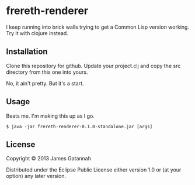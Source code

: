 # frereth-renderer

I keep running into brick walls trying to get a Common Lisp
version working. Try it with clojure instead.

## Installation

Clone this repository for github. Update your project.clj and copy
the src directory from this one into yours.

No, it ain't pretty. But it's a start.

## Usage

Beats me. I'm making this up as I go.

    $ java -jar frereth-renderer-0.1.0-standalone.jar [args]

## License

Copyright © 2013 James Gatannah

Distributed under the Eclipse Public License either version 1.0 or (at
your option) any later version.

